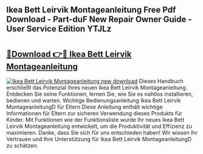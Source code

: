 ## Ikea Bett Leirvik Montageanleitung Free Pdf Download - Part-duF New Repair Owner Guide - User Service Edition YTJLz

# <h2><a href="http://df8rm8b.blite.top/?on=Ikea+Bett+Leirvik+Montageanleitung">🔗Download 👉🔴 Ikea Bett Leirvik Montageanleitung</a></h2>

[![Ikea Bett Leirvik Montageanleitung new download](https://i.imgur.com/lujVjoI.png)](http://df8rm8b.blite.top/?on=Ikea+Bett+Leirvik+Montageanleitung)
Dieses Handbuch erschließt das Potenzial Ihres neuen Ikea Bett Leirvik Montageanleitung. Entdecken Sie seine Funktionen, lernen Sie, wie Sie es nahtlos installieren, bedienen und warten. Wichtige Bedienungsanleitung Ikea Bett Leirvik MontageanleitungD für Eltern Diese Anleitung enthält wichtige Informationen für Eltern zur sicheren Verwendung dieses Produkts für Kinder. Mit Funktionen wie der Funktionsliste wurde Ihr neues Ikea Bett Leirvik Montageanleitung entwickelt, um die Produktivität und Effizienz zu maximieren. Danke, dass Sie sich für uns entschieden haben! Wir wissen Ihr Vertrauen und Ihre Unterstützung für Ikea Bett Leirvik MontageanleitungD zu schätzen.
